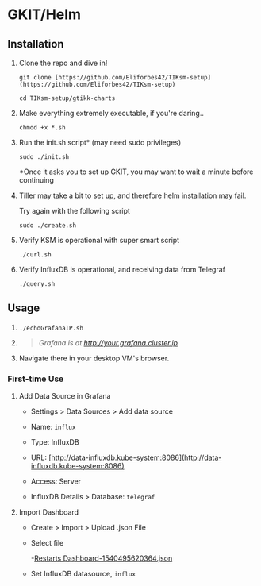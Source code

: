 
# GKIT/Helm

## Installation

1.   Clone the repo and dive in!

         git clone [https://github.com/Eliforbes42/TIKsm-setup](https://github.com/Eliforbes42/TIKsm-setup)

         cd TIKsm-setup/gtikk-charts

2.   Make everything extremely executable, if you're daring..

         chmod +x *.sh

3.   Run the init.sh script* (may need sudo privileges)
                   
         sudo ./init.sh
        *Once it asks you to set up GKIT, you may want to wait a minute before continuing

4.   Tiller may take a bit to set up, and therefore helm installation may fail.

        Try again with the following script

         sudo ./create.sh

5.   Verify KSM is operational with super smart script

         ./curl.sh

6.   Verify InfluxDB is operational, and receiving data from Telegraf

         ./query.sh

## Usage

1.    `./echoGrafanaIP.sh`
2. > _Grafana is at http://your.grafana.cluster.ip_
3.  Navigate there in your desktop VM's browser.

### First-time Use
1.  Add Data Source in Grafana

    -   Settings > Data Sources > Add data source

    -   Name: `influx`
    -   Type: InfluxDB
    -   URL: [http://data-influxdb.kube-system:8086](http://data-influxdb.kube-system:8086)
    -   Access: Server
    -   InfluxDB Details > Database: `telegraf`

2.   Import Dashboard

     -   Create > Import > Upload .json File
   
      -   Select file
         
           -[Restarts Dashboard-1540495620364.json](https://github.com/Eliforbes42/TIKsm-setup/blob/master/Restarts%20Dashboard-1540495620364.json "Restarts Dashboard-1540495620364.json")
         
      -   Set InfluxDB datasource, `influx`
